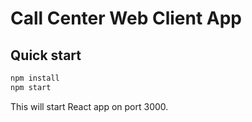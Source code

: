 # Call Center Web Client App

## Quick start

```sh
npm install
npm start
```

This will start React app on port 3000.
